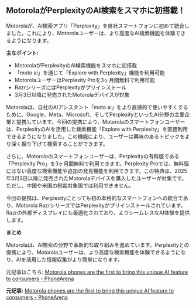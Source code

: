 ## MotorolaがPerplexityのAI検索をスマホに初搭載！

Motorolaが、AI検索アプリ「Perplexity」を自社スマートフォンに初めて統合しました。これにより、Motorolaユーザーは、より高度なAI検索機能を体験できるようになります。

**主なポイント:**

* MotorolaがPerplexityのAI検索機能をスマホに初搭載
* 「moto ai」を通じて「Explore with Perplexity」機能を利用可能
* MotorolaユーザーはPerplexity Proを3ヶ月間無料で利用可能
* RazrシリーズにはPerplexityがプリインストール
* 3月3日以降に発売されたMotorolaデバイスが対象

Motorolaは、自社のAIアシスタント「moto ai」をより直感的で使いやすくするために、Google、Meta、Microsoft、そしてPerplexityといったAI分野の主要企業と提携しています。今回の提携により、Motorolaのスマートフォンユーザーは、PerplexityのAIを活用した検索機能「Explore with Perplexity」を直接利用できるようになりました。この機能により、ユーザーは興味のあるトピックをより深く掘り下げて検索することができます。

さらに、Motorolaのスマートフォンユーザーは、Perplexityの有料版である「Perplexity Pro」を3ヶ月間無料で利用できます。Perplexity Proでは、無料版にはない高度な検索機能や追加の発見機能を利用できます。この特典は、2025年3月3日以降に発売されたMotorolaデバイスを購入したユーザーが対象です。ただし、中国や米国の制裁対象国では利用できません。

今回の提携は、Perplexityにとっても初の本格的なスマートフォンへの統合であり、Motorola RazrシリーズではPerplexityがプリインストールされています。Razrの外部ディスプレイにも最適化されており、よりシームレスなAI体験を提供します。

**まとめ**

Motorolaは、AI検索の分野で革新的な取り組みを進めています。Perplexityとの提携により、Motorolaユーザーは、より高度な検索機能を体験できるようになり、AIを活用した情報収集がより簡単になります。

元記事はこちら: [Motorola phones are the first to bring this unique AI feature to consumers - PhoneArena](https://www.phonearena.com/news/motorola-phones-are-the-first-to-bring-this-unique-ai-feature-to-consumers_id160035)


**元記事:** [Motorola phones are the first to bring this unique AI feature to consumers - PhoneArena](https://www.phonearena.com/news/motorola-phones-perplexity-app_id169825)